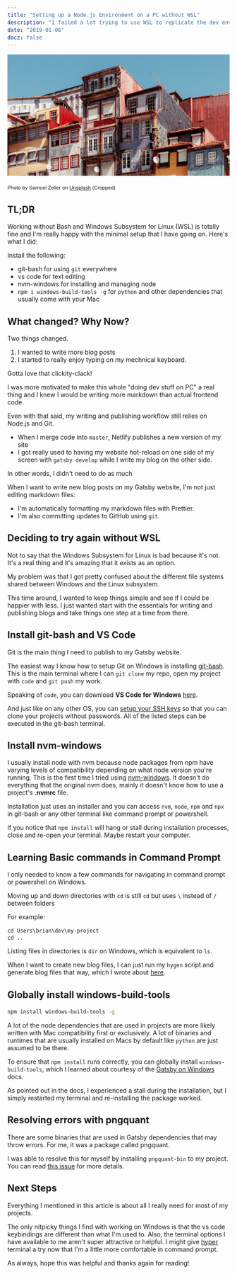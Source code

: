 ```yaml
---
title: "Setting up a Node.js Environment on a PC without WSL"
description: "I failed a lot trying to use WSL to replicate the dev environment I use on my Mac. Then something weird happened: I ditched the fancy subsystem and now I'm doing dev things on my PC."
date: "2019-01-08"
docz: false
---
```


![Photo by Samuel Zeller on Unsplash](./windows-image-crop.jpg)

<small style="font-family: Karla, sans-serif;">Photo by Samuel Zeller on [Unsplash](https://unsplash.com/photos/IfFndn_imbU) (Cropped)</small>

## TL;DR

Working without Bash and Windows Subsystem for Linux (WSL) is totally fine and I'm really happy with the minimal setup that I have going on. Here's what I did:

Install the following:

- git-bash for using `git` everywhere
- vs code for text editing
- nvm-windows for installing and managing node
- `npm i windows-build-tools -g` for `python` and other dependencies that usually come with your Mac

## What changed? Why Now?

Two things changed.

1. I wanted to write more blog posts
2. I started to really enjoy typing on my mechnical keyboard.

Gotta love that clickity-clack!

I was more motivated to make this whole "doing dev stuff on PC" a real thing and I knew I would be writing more markdown than actual frontend code.

Even with that said, my writing and publishing workflow still relies on Node.js and Git.

- When I merge code into `master`, Netlify publishes a new version of my site
- I got really used to having my website hot-reload on one side of my screen with `gatsby develop` while I write my blog on the other side.

In other words, I didn't need to do as much

When I want to write new blog posts on my Gatsby website, I'm not just editing markdown files:

- I'm automatically formatting my markdown files with Prettier.
- I'm also committing updates to GitHub using `git`.

## Deciding to try again without WSL

Not to say that the Windows Subsystem for Linux is bad because it's not. It's a real thing and it's amazing that it exists as an option.

My problem was that I got pretty confused about the different file systems shared between Windows and the Linux subsystem.

This time around, I wanted to keep things simple and see if I could be happier with less. I just wanted start with the essentials for writing and publishing blogs and take things one step at a time from there.

## Install git-bash and VS Code

Git is the main thing I need to publish to my Gatsby website.

The easiest way I know how to setup Git on Windows is installing [git-bash](https://git-scm.com/download/win). This is the main terminal where I can `git clone` my repo, open my project with `code` and `git push` my work.

Speaking of `code`, you can download **VS Code for Windows** [here](https://code.visualstudio.com/download).

And just like on any other OS, you can [setup your SSH keys](https://help.github.com/articles/generating-a-new-ssh-key-and-adding-it-to-the-ssh-agent/) so that you can clone your projects without passwords. All of the listed steps can be executed in the git-bash terminal.

## Install nvm-windows

I usually install node with nvm because node packages from npm have varying levels of compatibility depending on what node version you're running. This is the first time I tried using [nvm-windows](https://github.com/coreybutler/nvm-windows). It doesn't do everything that the original nvm does, mainly it doesn't know how to use a project's **.nvmrc** file.

Installation just uses an installer and you can access `nvm`, `node`, `npm` and `npx` in git-bash or any other terminal like command prompt or powershell.

If you notice that `npm install` will hang or stall during installation processes, close and re-open your terminal. Maybe restart your computer.

## Learning Basic commands in Command Prompt

I only needed to know a few commands for navigating in command prompt or powershell on Windows.

Moving up and down directories with `cd` is still `cd` but uses `\` instead of `/` between folders

For example:

```
cd Users\brian\dev\my-project
cd ..
```

Listing files in directories is `dir` on Windows, which is equivalent to `ls`.

When I want to create new blog files, I can just run my `hygen` script and generate blog files that way, which I wrote about [here](https://www.brianhan.co/generate-blog-posts-gatsby-hygen).

## Globally install windows-build-tools

```bash
npm install windows-build-tools -g
```

A lot of the node dependencies that are used in projects are more likely written with Mac compatibility first or exclusively. A lot of binaries and runtimes that are usually installed on Macs by default like `python` are just assumed to be there.

To ensure that `npm install` runs correctly, you can globally install `windows-build-tools`, which I learned about courtesy of the [Gatsby on Windows](https://www.gatsbyjs.org/docs/gatsby-on-windows/) docs.

As pointed out in the docs, I experienced a stall during the installation, but I simply restarted my terminal and re-installing the package worked.

## Resolving errors with pngquant

There are some binaries that are used in Gatsby dependencies that may throw errors. For me, it was a package called pngquant.

I was able to resolve this for myself by installing `pngquant-bin` to my project.
You can read [this issue](https://github.com/gruntjs/grunt-contrib-imagemin/issues/96#issuecomment-42759424) for more details.

## Next Steps

Everything I mentioned in this article is about all I really need for most of my projects.

The only nitpicky things I find with working on Windows is that the vs code keybindings are different than what I'm used to.
Also, the terminal options I have available to me aren't super attractive or helpful. I might give [hyper](https://hyper.is/) terminal a try now that I'm a little more comfortable in command prompt.

As always, hope this was helpful and thanks again for reading!
